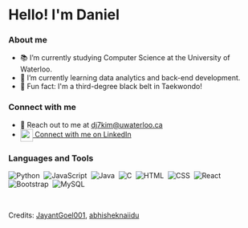 # Hello! I'm Daniel 

### About me                                              
- 📚 I’m currently studying Computer Science at the University of Waterloo.
- 🌱 I’m currently learning data analytics and back-end development.
- 🥋 Fun fact: I'm a third-degree black belt in Taekwondo!

### Connect with me 
- 📧 Reach out to me at [dj7kim@uwaterloo.ca](dj7kim@uwaterloo.ca)
- <a href="https://www.linkedin.com/in/daniel-jkim1345/">
  <img align="center" width="25px" src="https://raw.githubusercontent.com/peterthehan/peterthehan/master/assets/linkedin.svg" />
  Connect with me on LinkedIn
</a> 
                                                             
### Languages and Tools                                                          
![Python](https://img.shields.io/badge/-Python-05122A?style=flat&logo=python)&nbsp;
![JavaScript](https://img.shields.io/badge/-JavaScript-05122A?style=flat&logo=javascript)&nbsp;
![Java](https://img.shields.io/badge/-Java-05122A?style=flat&logo=Java&logoColor=FFA518)&nbsp;
![C](https://img.shields.io/badge/-C-05122A?style=flat&logo=C&logoColor=A8B9CC)&nbsp;
![HTML](https://img.shields.io/badge/-HTML-05122A?style=flat&logo=HTML5)&nbsp;
![CSS](https://img.shields.io/badge/-CSS-05122A?style=flat&logo=CSS3&logoColor=1572B6)&nbsp;
![React](https://img.shields.io/badge/-React-05122A?style=flat&logo=react)&nbsp;
![Bootstrap](https://img.shields.io/badge/-Bootstrap-05122A?style=flat&logo=bootstrap)&nbsp;
![MySQL](https://img.shields.io/badge/-MySQL-05122A?style=flat&logo=mysql)&nbsp;
                                                             


<br />

Credits: [JayantGoel001](https://github.com/JayantGoel001/), [abhisheknaiidu](https://github.com/abhisheknaiidu)
                                                             

